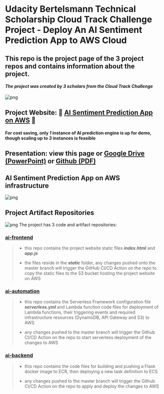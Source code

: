 # Udacity Bertelsmann Technical Scholarship Cloud Track Challenge Project - Deploy An AI Sentiment Prediction App to AWS Cloud
This repo is the project page of the 3 project repos and contains information about the project.
 ---
#### _The project was created by 3 scholars from the Cloud Track Challenge_

![png](https://github.com/bertelsmann-cloud-challenge-collaborate/ai-projpage/tree/master/assets/BertelsmannChallenge.png)
## Project Website: :star2: **[AI Sentiment Prediction App on AWS](http://ai-frontend.s3-website-us-west-2.amazonaws.com/)** :star2:
#### For cost saving, only **_1_** instance of AI prediction engine is up for demo, though scaling up to **_3_**  instances is feasible

## Presentation: view this page or [Google Drive (PowerPoint)](https://drive.google.com/file/d/1nfianScb00vW7owKBzpQHafxhsjp4IdJ/view?usp=sharing) or [Github (PDF)](https://github.com/bertelsmann-cloud-challenge-collaborate/ai-projpage/blob/master/AIAppOnAWS.pdf)

## AI Sentiment Prediction App on AWS infrastructure
![png](https://github.com/bertelsmann-cloud-challenge-collaborate/ai-projpage/tree/master/assets/RNNappOnAWS.png)

## Project Artifact Repositories
![png](https://github.com/bertelsmann-cloud-challenge-collaborate/ai-projpage/tree/master/assets/cicdworkflow.png)
The project has 3 code and artifact repositories:
### [ai-frontend](https://github.com/bertelsmann-cloud-challenge-collaborate/ai-frontend)
> * this repo contains the project website static files **_index.html_** and **_app.js_**
>
> * the files reside in the **_static_** folder, any changes pushed onto the master branch will trigger the GitHub CI/CD Action on the repo to copy the static files to the S3 bucket hosting the project website on AWS

### [ai-automation](https://github.com/bertelsmann-cloud-challenge-collaborate/ai-automation)
> * this repo contains the Serverless Framework configuration file **_serverless.yml_** and Lambda function code files for deployment of Lambda functions, their triggering events and required infrastructure resources (DynamoDB, API Gateway and S3) to AWS
>
> * any changes pushed to the master branch will trigger the Github CI/CD Action on the repo to start serverless deployment of the changes to AWS
>
>
### [ai-backend](https://github.com/bertelsmann-cloud-challenge-collaborate/ai-backend)
> * this repo contains the code files for building and pushing a Flask docker image to ECR, then deploying a new task definition to ECS
>
> * any changes pushed to the master branch will trigger the Github CI/CD Action on the repo to apply and deploy the changes to AWS
